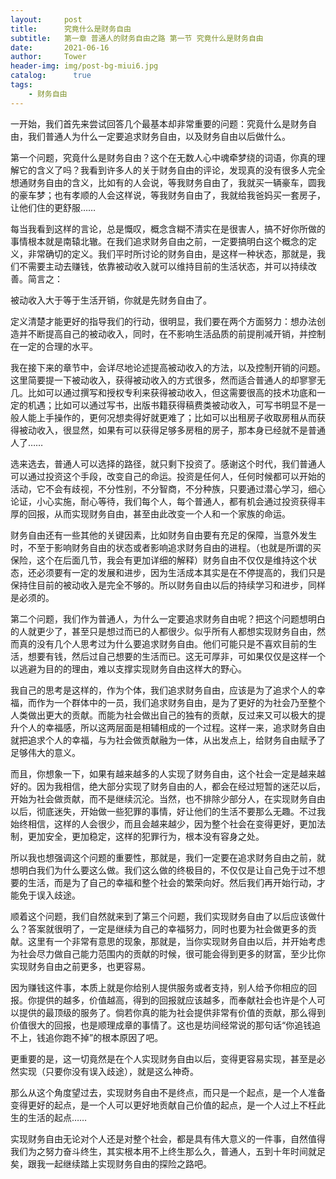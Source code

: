 ```yaml
---
layout:     post
title:      究竟什么是财务自由
subtitle:   第一章 普通人的财务自由之路 第一节 究竟什么是财务自由
date:       2021-06-16
author:     Tower
header-img: img/post-bg-miui6.jpg
catalog: 	  true
tags:
    - 财务自由
---
```


一开始，我们首先来尝试回答几个最基本却非常重要的问题：究竟什么是财务自由，我们普通人为什么一定要追求财务自由，以及财务自由以后做什么。

第一个问题，究竟什么是财务自由？这个在无数人心中魂牵梦绕的词语，你真的理解它的含义了吗？我看到许多人的关于财务自由的评论，发现真的没有很多人完全想通财务自由的含义，比如有的人会说，等我财务自由了，我就买一辆豪车，圆我的豪车梦；也有孝顺的人会这样说，等我财务自由了，我就给我爸妈买一套房子，让他们住的更舒服……

每当我看到这样的言论，总是慨叹，概念含糊不清实在是很害人，搞不好你所做的事情根本就是南辕北辙。在我们追求财务自由之前，一定要搞明白这个概念的定义，非常确切的定义。我们平时所讨论的财务自由，是这样一种状态，那就是，我们不需要主动去赚钱，依靠被动收入就可以维持目前的生活状态，并可以持续改善。简言之：

被动收入大于等于生活开销，你就是先财务自由了。

定义清楚才能更好的指导我们的行动，很明显，我们要在两个方面努力：想办法创造并不断提高自己的被动收入，同时，在不影响生活品质的前提削减开销，并控制在一定的合理的水平。

我在接下来的章节中，会详尽地论述提高被动收入的方法，以及控制开销的问题。这里简要提一下被动收入，获得被动收入的方式很多，然而适合普通人的却寥寥无几。比如可以通过撰写和授权专利来获得被动收入，但这需要很高的技术功底和一定的机遇；比如可以通过写书，出版书籍获得稿费类被动收入，可写书明显不是一般人能上手操作的，更何况想卖得好就更难了；比如可以出租房子收取房租从而获得被动收入，很显然，如果有可以获得足够多房租的房子，那本身已经就不是普通人了……

选来选去，普通人可以选择的路径，就只剩下投资了。感谢这个时代，我们普通人可以通过投资这个手段，改变自己的命运。投资是任何人，任何时候都可以开始的活动，它不会有歧视，不分性别，不分智商，不分种族，只要通过潜心学习，细心论证，小心实施，耐心等待，我们每个人，每个普通人，都有机会通过投资获得丰厚的回报，从而实现财务自由，甚至由此改变一个人和一个家族的命运。

财务自由还有一些其他的关键因素，比如财务自由要有充足的保障，当意外发生时，不至于影响财务自由的状态或者影响追求财务自由的进程。（也就是所谓的买保险，这个在后面几节，我会有更加详细的解释）财务自由不仅仅是维持这个状态，还必须要有一定的发展和进步，因为生活成本其实是在不停提高的，我们只是保持住目前的被动收入是完全不够的。所以财务自由以后的持续学习和进步，同样是必须的。

第二个问题，我们作为普通人，为什么一定要追求财务自由呢？把这个问题想明白的人就更少了，甚至只是想过而已的人都很少。似乎所有人都想实现财务自由，然而真的没有几个人思考过为什么要追求财务自由。他们可能只是不喜欢目前的生活，想要有钱，然后过自己想要的生活而已。这无可厚非，可如果仅仅是这样一个以逃避为目的的理由，难以支撑实现财务自由这样大的野心。

我自己的思考是这样的，作为个体，我们追求财务自由，应该是为了追求个人的幸福，而作为一个群体中的一员，我们追求财务自由，是为了更好的为社会乃至整个人类做出更大的贡献。而能为社会做出自己的独有的贡献，反过来又可以极大的提升个人的幸福感，所以这两层面是相辅相成的一个过程。这样一来，追求财务自由就把追求个人的幸福，与为社会做贡献融为一体，从出发点上，给财务自由赋予了足够伟大的意义。

而且，你想象一下，如果有越来越多的人实现了财务自由，这个社会一定是越来越好的。因为我相信，绝大部分实现了财务自由的人，都会在经过短暂的迷茫以后，开始为社会做贡献，而不是继续沉沦。当然，也不排除少部分人，在实现财务自由以后，彻底迷失，开始做一些犯罪的事情，好让他们的生活不要那么无趣。不过我始终相信，这样的人会很少，而且会越来越少，因为整个社会在变得更好，更加法制，更加安全，更加稳定，这样的犯罪行为，根本没有容身之处。

所以我也想强调这个问题的重要性，那就是，我们一定要在追求财务自由之前，就想明白我们为什么要这么做。我们这么做的终极目的，不仅仅是让自己免于过不想要的生活，而是为了自己的幸福和整个社会的繁荣向好。然后我们再开始行动，才能免于误入歧途。
 
顺着这个问题，我们自然就来到了第三个问题，我们实现财务自由了以后应该做什么？答案就很明了，一定是继续为自己的幸福努力，同时也要为社会做更多的贡献。这里有一个非常有意思的现象，那就是，当你实现财务自由以后，并开始考虑为社会尽力做自己能力范围内的贡献的时候，很可能会得到更多的财富，至少比你实现财务自由之前更多，也更容易。

因为赚钱这件事，本质上就是你给别人提供服务或者支持，别人给予你相应的回报。你提供的越多，价值越高，得到的回报就应该越多，而奉献社会也许是个人可以提供的最顶级的服务了。倘若你真的能为社会提供非常有价值的贡献，那么得到价值很大的回报，也是顺理成章的事情了。这也是坊间经常说的那句话“你追钱追不上，钱追你跑不掉”的根本原因了吧。

更重要的是，这一切竟然是在个人实现财务自由以后，变得更容易实现，甚至是必然实现（只要你没有误入歧途），就是这么神奇。

那么从这个角度望过去，实现财务自由不是终点，而只是一个起点，是一个人准备变得更好的起点，是一个人可以更好地贡献自己价值的起点，是一个人过上不枉此生的生活的起点……
 
实现财务自由无论对个人还是对整个社会，都是具有伟大意义的一件事，自然值得我们为之努力奋斗终生，其实根本用不上终生那么久，普通人，五到十年时间就足矣，跟我一起继续踏上实现财务自由的探险之路吧。

